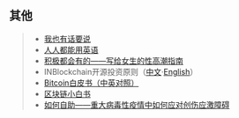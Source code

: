 ## 其他

> - [我也有话要说](http://lixiaolai.com/#/i-have-a-say/)
> - [人人都能用英语](http://lixiaolai.com/#/everyone-can-use-english/)
> - [积极都会有的——写给女生的性高潮指南](http://lixiaolai.com/#/ji/)
> - INBlockchain开源投资原则（[中文](http://lixiaolai.com/#/INB-principles/cn/)·[English](http://lixiaolai.com/#/INB-principles/en/)）
> - [Bitcoin白皮书（中英对照）](http://lixiaolai.com/#/bitcoin-whitepaper-cn-en-translation/Bitcoin-Whitepaper-EN-CN.html)
> - [区块链小白书](https://blockchainlittlebook.com/)
> - [如何自助——重大病毒性疫情中如何应对创伤应激障碍](https://github.com/xiaolai/help-to-be-helped)
